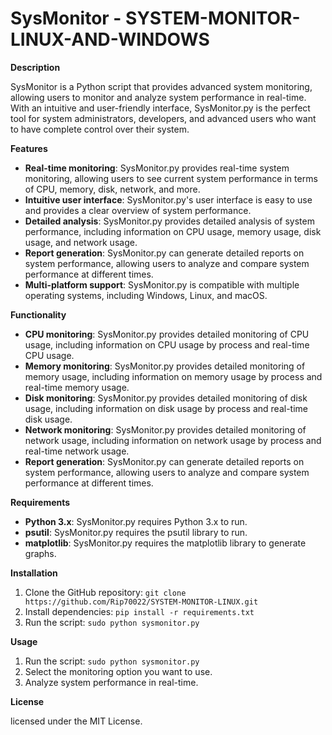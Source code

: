 # **SysMonitor - SYSTEM-MONITOR-LINUX-AND-WINDOWS**

**Description**

SysMonitor is a Python script that provides advanced system monitoring, allowing users to monitor and analyze system performance in real-time. With an intuitive and user-friendly interface, SysMonitor.py is the perfect tool for system administrators, developers, and advanced users who want to have complete control over their system.

**Features**

* **Real-time monitoring**: SysMonitor.py provides real-time system monitoring, allowing users to see current system performance in terms of CPU, memory, disk, network, and more.
* **Intuitive user interface**: SysMonitor.py's user interface is easy to use and provides a clear overview of system performance.
* **Detailed analysis**: SysMonitor.py provides detailed analysis of system performance, including information on CPU usage, memory usage, disk usage, and network usage.
* **Report generation**: SysMonitor.py can generate detailed reports on system performance, allowing users to analyze and compare system performance at different times.
* **Multi-platform support**: SysMonitor.py is compatible with multiple operating systems, including Windows, Linux, and macOS.

**Functionality**

* **CPU monitoring**: SysMonitor.py provides detailed monitoring of CPU usage, including information on CPU usage by process and real-time CPU usage.
* **Memory monitoring**: SysMonitor.py provides detailed monitoring of memory usage, including information on memory usage by process and real-time memory usage.
* **Disk monitoring**: SysMonitor.py provides detailed monitoring of disk usage, including information on disk usage by process and real-time disk usage.
* **Network monitoring**: SysMonitor.py provides detailed monitoring of network usage, including information on network usage by process and real-time network usage.
* **Report generation**: SysMonitor.py can generate detailed reports on system performance, allowing users to analyze and compare system performance at different times.

**Requirements**

* **Python 3.x**: SysMonitor.py requires Python 3.x to run.
* **psutil**: SysMonitor.py requires the psutil library to run.
* **matplotlib**: SysMonitor.py requires the matplotlib library to generate graphs.

**Installation**

1. Clone the GitHub repository: `git clone https://github.com/Rip70022/SYSTEM-MONITOR-LINUX.git`
2. Install dependencies: `pip install -r requirements.txt`
3. Run the script: `sudo python sysmonitor.py`

**Usage**

1. Run the script: `sudo python sysmonitor.py`
2. Select the monitoring option you want to use.
3. Analyze system performance in real-time.

**License**

licensed under the MIT License.
